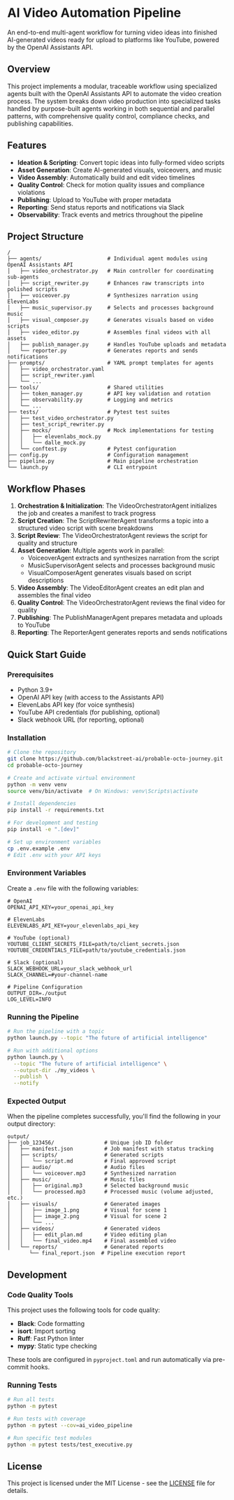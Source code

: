 # AI Video Automation Pipeline

An end-to-end multi-agent workflow for turning video ideas into finished AI-generated videos ready for upload to platforms like YouTube, powered by the OpenAI Assistants API.

## Overview

This project implements a modular, traceable workflow using specialized agents built with the OpenAI Assistants API to automate the video creation process. The system breaks down video production into specialized tasks handled by purpose-built agents working in both sequential and parallel patterns, with comprehensive quality control, compliance checks, and publishing capabilities.

## Features

- **Ideation & Scripting**: Convert topic ideas into fully-formed video scripts
- **Asset Generation**: Create AI-generated visuals, voiceovers, and music
- **Video Assembly**: Automatically build and edit video timelines
- **Quality Control**: Check for motion quality issues and compliance violations
- **Publishing**: Upload to YouTube with proper metadata
- **Reporting**: Send status reports and notifications via Slack
- **Observability**: Track events and metrics throughout the pipeline

## Project Structure

```
/
├── agents/                     # Individual agent modules using OpenAI Assistants API
│   ├── video_orchestrator.py   # Main controller for coordinating sub-agents
│   ├── script_rewriter.py      # Enhances raw transcripts into polished scripts
│   ├── voiceover.py            # Synthesizes narration using ElevenLabs
│   ├── music_supervisor.py     # Selects and processes background music
│   ├── visual_composer.py      # Generates visuals based on video scripts
│   ├── video_editor.py         # Assembles final videos with all assets
│   ├── publish_manager.py      # Handles YouTube uploads and metadata
│   └── reporter.py             # Generates reports and sends notifications
├── prompts/                    # YAML prompt templates for agents
│   ├── video_orchestrator.yaml
│   ├── script_rewriter.yaml
│   └── ...
├── tools/                      # Shared utilities
│   ├── token_manager.py        # API key validation and rotation
│   ├── observability.py        # Logging and metrics
│   └── ...
├── tests/                      # Pytest test suites
│   ├── test_video_orchestrator.py
│   ├── test_script_rewriter.py
│   ├── mocks/                  # Mock implementations for testing
│   │   ├── elevenlabs_mock.py
│   │   └── dalle_mock.py
│   └── conftest.py             # Pytest configuration
├── config.py                   # Configuration management
├── pipeline.py                 # Main pipeline orchestration
└── launch.py                   # CLI entrypoint
```

## Workflow Phases

1. **Orchestration & Initialization**: The VideoOrchestratorAgent initializes the job and creates a manifest to track progress
2. **Script Creation**: The ScriptRewriterAgent transforms a topic into a structured video script with scene breakdowns
3. **Script Review**: The VideoOrchestratorAgent reviews the script for quality and structure
4. **Asset Generation**: Multiple agents work in parallel:
   - VoiceoverAgent extracts and synthesizes narration from the script
   - MusicSupervisorAgent selects and processes background music
   - VisualComposerAgent generates visuals based on script descriptions
5. **Video Assembly**: The VideoEditorAgent creates an edit plan and assembles the final video
6. **Quality Control**: The VideoOrchestratorAgent reviews the final video for quality
7. **Publishing**: The PublishManagerAgent prepares metadata and uploads to YouTube
8. **Reporting**: The ReporterAgent generates reports and sends notifications

## Quick Start Guide

### Prerequisites

- Python 3.9+
- OpenAI API key (with access to the Assistants API)
- ElevenLabs API key (for voice synthesis)
- YouTube API credentials (for publishing, optional)
- Slack webhook URL (for reporting, optional)

### Installation

```bash
# Clone the repository
git clone https://github.com/blackstreet-ai/probable-octo-journey.git
cd probable-octo-journey

# Create and activate virtual environment
python -m venv venv
source venv/bin/activate  # On Windows: venv\Scripts\activate

# Install dependencies
pip install -r requirements.txt

# For development and testing
pip install -e ".[dev]"

# Set up environment variables
cp .env.example .env
# Edit .env with your API keys
```

### Environment Variables

Create a `.env` file with the following variables:

```
# OpenAI
OPENAI_API_KEY=your_openai_api_key

# ElevenLabs
ELEVENLABS_API_KEY=your_elevenlabs_api_key

# YouTube (optional)
YOUTUBE_CLIENT_SECRETS_FILE=path/to/client_secrets.json
YOUTUBE_CREDENTIALS_FILE=path/to/youtube_credentials.json

# Slack (optional)
SLACK_WEBHOOK_URL=your_slack_webhook_url
SLACK_CHANNEL=#your-channel-name

# Pipeline Configuration
OUTPUT_DIR=./output
LOG_LEVEL=INFO
```

### Running the Pipeline

```bash
# Run the pipeline with a topic
python launch.py --topic "The future of artificial intelligence"

# Run with additional options
python launch.py \
  --topic "The future of artificial intelligence" \
  --output-dir ./my_videos \
  --publish \
  --notify
```

### Expected Output

When the pipeline completes successfully, you'll find the following in your output directory:

```
output/
├── job_123456/                # Unique job ID folder
│   ├── manifest.json          # Job manifest with status tracking
│   ├── scripts/               # Generated scripts
│   │   └── script.md          # Final approved script
│   ├── audio/                 # Audio files
│   │   └── voiceover.mp3      # Synthesized narration
│   ├── music/                 # Music files
│   │   ├── original.mp3       # Selected background music
│   │   └── processed.mp3      # Processed music (volume adjusted, etc.)
│   ├── visuals/               # Generated images
│   │   ├── image_1.png        # Visual for scene 1
│   │   ├── image_2.png        # Visual for scene 2
│   │   └── ...
│   ├── videos/                # Generated videos
│   │   ├── edit_plan.md       # Video editing plan
│   │   └── final_video.mp4    # Final assembled video
│   └── reports/               # Generated reports
       └── final_report.json  # Pipeline execution report
```

## Development

### Code Quality Tools

This project uses the following tools for code quality:

- **Black**: Code formatting
- **isort**: Import sorting
- **Ruff**: Fast Python linter
- **mypy**: Static type checking

These tools are configured in `pyproject.toml` and run automatically via pre-commit hooks.

### Running Tests

```bash
# Run all tests
python -m pytest

# Run tests with coverage
python -m pytest --cov=ai_video_pipeline

# Run specific test modules
python -m pytest tests/test_executive.py
```

## License

This project is licensed under the MIT License - see the [LICENSE](LICENSE) file for details.
